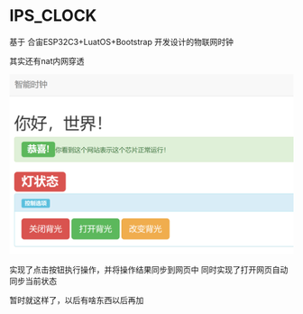 # IPS_CLOCK

基于 合宙ESP32C3+LuatOS+Bootstrap 开发设计的物联网时钟

其实还有nat内网穿透

![](./res/运行效果截图.png)

实现了点击按钮执行操作，并将操作结果同步到网页中
同时实现了打开网页自动同步当前状态

暂时就这样了，以后有啥东西以后再加